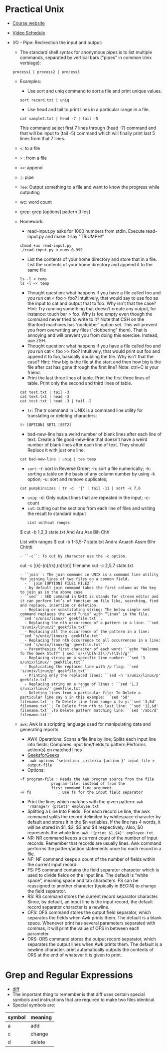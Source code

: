 # Practical Unix

* [Course website](https://practicalunix.org/)
* [Video Schedule](https://practicalunix.org/video-schedule)

* I/O - Pipe: Redirection the input and output:
  - The standard shell syntax for anonymous pipes is to list multiple commands, separated by vertical bars ("pipes" in common Unix verbiage):
  ```
  process1 | process2 | process3
  ```
  - Examples:
    - Use sort and uniq command to sort a file and print unique values.
    ```
    sort record.txt | uniq
    ```
    - Use head and tail to print lines in a particular range in a file.
    ```
    cat sample2.txt | head -7 | tail -5
    ```
    This command select first 7 lines through (head -7) command and that will be input to (tail -5) command which will finally print last 5 lines from that 7 lines.

  - ``<``: to a file
  - ``>`` : from a file
  - ``<<``: append
  - ``|``: pipe
  - ``Tee``: Output something to a file and want to know the progress  while outputing
  - wc: word count 
  - grep: grep [options] pattern [files]
  - Homework:
    - read-input.py asks for 1000 numbers from stdin. Execute read-input.py and make it say "TRIUMPH!"
    ```
    chmod +ux read-input.py
    ./read-input.py < nums-0-999
    ```
    - List the contents of your home directory and store that in a file. List the contents of your home directory and append it to the same file
    ```
    ls -l < temp
    ls -l << temp
    ```
    - Thought question: what happens if you have a file called foo and you run cat < foo > foo? Intuitively, that would say to use foo as the input to cat and output that to foo. Why isn't that the case? Hint: Try running something that doesn't create any output, for instance: touch bar > foo. Why is foo empty even though the command never tried to write to it? Note that CSH on the Stanford machines has 'noclobber' option set. This will prevent you from overwriting any files ("clobbering" them). That is annoying and will prevent you from doing this exercise. Instead, use ZSH.
    - Thought question: what happens if you have a file called foo and you run cat < foo >> foo? Intuitively, that would print out foo and append it to foo, basically doubling the file. Why isn't that the case? Hint: How big is the file at the start and then how big is the file after cat has gone through the first line? Note: ctrl+C is your friend.
    - Print the last three lines of table. Print the first three lines of table. Print only the second and third lines of table.
    ```
    cat test.txt | tail -3
    cat text.txt | head -3
    cat test.txt | head -3 | tail -2
    ```
    - ``tr``: The tr command in UNIX is a command line utility for translating or deleting characters: 
    ```
    tr [OPTION] SET1 [SET2]
    ```
      - bad-new-line has a weird number of blank lines after each line of text. Create a file good-new-line that doesn't have a weird number of blank lines after each line of text. They should Replace it with just one line.
      ```
      cat bad-new-line | uniq | tee temp
      ```
    - ``sort``: -r: sort in Reverse Order; -n: sort a file numerically; -k: sorting a table on the basis of any column number by using -k option; -u: sort and remove duplicates;
    ```
    cat pumpkinsizes | tr -d  '|' | tail -11 | sort -k 7,6
    ```
    - ``uniq``: -d: Only output lines that are repeated in the input; -c: count
    - ``cut``:  cutting out the sections from each line of files and writing the result to standard output
      ```
      List without ranges
    $ cut -b 1,2,3 state.txt
    And
    Aru
    Ass
    Bih
    Chh

    List with ranges
    $ cut -b 1-3,5-7 state.txt
    Andra
    Aruach
    Assm
    Bihr
    Chhtti
    ```
    - ``-c``: To cut by character use the -c option. 
    ```
    cut -c [(k)-(n)/(k),(n)/(n)] filename
    cut -c 2,5,7 state.txt
    ```
    - ``join``: The join command in UNIX is a command line utility for joining lines of two files on a common field.
      - ``join [OPTION] FILE1 FILE2``
      - by default join command takes the first column as the key to join as in the above case
    - ``sed``: SED command in UNIX is stands for stream editor and it can perform lot’s of function on file like, searching, find and replace, insertion or deletion.
      - Replacing or substituting string: The below simple sed command replaces the word “unix” with “linux” in the file. ``sed 's/unix/linux/' geekfile.txt``.
      - Replacing the nth occurrence of a pattern in a line: ``sed 's/unix/linux/2' geekfile.txt``
      - Replacing all the occurrence of the pattern in a line: ``sed 's/unix/linux/g' geekfile.txt``
      - Replacing from nth occurrence to all occurrences in a line: ``sed 's/unix/linux/3g' geekfile.txt``
      - Parenthesize first character of each word: ``echo "Welcome To The Geek Stuff" | sed 's/\(\b[A-Z]\)/\(\1\)/g'``
      - Replacing string on a specific line number: ``sed '3 s/unix/linux/' geekfile.txt``
      - Duplicating the replaced line with /p flag: ``sed 's/unix/linux/p' geekfile.txt``
      - Printing only the replaced lines: ``sed -n 's/unix/linux/p' geekfile.txt``
      - Replacing string on a range of lines : ``sed '1,3 s/unix/linux/' geekfile.txt``
      - Deleting lines from a particular file: To Delete a particular line say n in this example: ``sed '5d' filename.txt``; To Delete line from range x to y:``sed '3,6d' filename.txt``; To Delete from nth to last line: ``sed '12,$d' filename.txt``;To Delete pattern matching line: ``sed '/abc/d' filename.txt``
  - ``awk``: Awk is a scripting language used for manipulating data and generating reports
    - AWK Operations: Scans a file line by line; Splits each input line into fields; Compares input line/fields to pattern;Performs action(s) on matched lines
    - [GeeksforGeeks](https://www.geeksforgeeks.org/awk-command-unixlinux-examples/)
    - `` awk options 'selection _criteria {action }' input-file > output-file``
    - Options:
    ```
    -f program-file : Reads the AWK program source from the file
                  program-file, instead of from the
                  first command line argument.
    -F fs            : Use fs for the input field separator
    ```
    - Print the lines which matches with the given pattern: ``awk '/manager/ {print}' employee.txt``
    - Splitting a Line Into Fields : For each record i.e line, the awk command splits the record delimited by whitespace character by default and stores it in the $n variables. If the line has 4 words, it will be stored in $1, $2, $3 and $4 respectively. Also, $0 represents the whole line. ``awk '{print $1,$4}' employee.txt ``
    - NR: NR command keeps a current count of the number of input records. Remember that records are usually lines. Awk command performs the pattern/action statements once for each record in a file.
    - NF: NF command keeps a count of the number of fields within the current input record
    - FS: FS command contains the field separator character which is used to divide fields on the input line. The default is “white space”, meaning space and tab characters. FS can be reassigned to another character (typically in BEGIN) to change the field separator.
    - RS: RS command stores the current record separator character. Since, by default, an input line is the input record, the default record separator character is a newline.
    - OFS: OFS command stores the output field separator, which separates the fields when Awk prints them. The default is a blank space. Whenever print has several parameters separated with commas, it will print the value of OFS in between each parameter.
    - ORS: ORS command stores the output record separator, which separates the output lines when Awk prints them. The default is a newline character. print automatically outputs the contents of ORS at the end of whatever it is given to print.


# Grep and Regular Expressions
* [diff](https://www.geeksforgeeks.org/diff-command-linux-examples/)
* The important thing to remember is that diff uses certain special symbols and instructions that are required to make two files identical.
* Special symbols are:

| symbol | meaning |
| ------ | ------- |
| a      | add     |
| c      | change  |
| d      | delete  |

